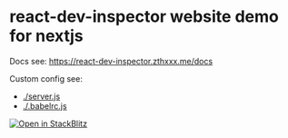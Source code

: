 # react-dev-inspector website demo for nextjs

Docs see: https://react-dev-inspector.zthxxx.me/docs

Custom config see:
- [./server.js](https://github.com/zthxxx/react-dev-inspector/blob/master/examples/nextjs/server.js#L22-L23)
- [./.babelrc.js](https://github.com/zthxxx/react-dev-inspector/blob/master/examples/nextjs/.babelrc.js#L22)

[
  ![Open in StackBlitz](https://developer.stackblitz.com/img/open_in_stackblitz.svg)
](https://stackblitz.com/github/zthxxx/react-dev-inspector/tree/dev/examples/nextjs-custom-server)
